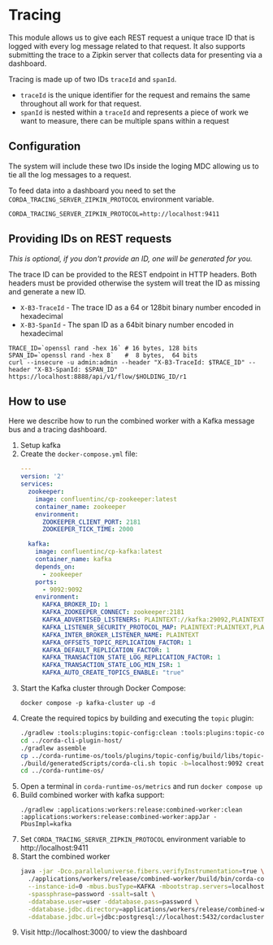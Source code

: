 # Tracing

This module allows us to give each REST request a unique trace ID that is logged with every log message related to that request.
It also supports submitting the trace to a Zipkin server that collects data for presenting via a dashboard.

Tracing is made up of two IDs `traceId` and `spanId`.
- `traceId` is the unique identifier for the request and remains the same throughout all work for that request.
- `spanId` is nested within a `traceId` and represents a piece of work we want to measure, there can be multiple spans within a request

## Configuration

The system will include these two IDs inside the loging MDC allowing us to tie all the log messages to a request.

To feed data into a dashboard you need to set the `CORDA_TRACING_SERVER_ZIPKIN_PROTOCOL` environment variable.

```shell
CORDA_TRACING_SERVER_ZIPKIN_PROTOCOL=http://localhost:9411
```

## Providing IDs on REST requests
 
_This is optional, if you don't provide an ID, one will be generated for you._

The trace ID can be provided to the REST endpoint in HTTP headers.
Both headers must be provided otherwise the system will treat the ID as missing and generate a new ID.

- `X-B3-TraceId` - The trace ID as a 64 or 128bit binary number encoded in hexadecimal
- `X-B3-SpanId` - The span ID as a 64bit binary number encoded in hexadecimal

```shell
TRACE_ID=`openssl rand -hex 16` # 16 bytes, 128 bits
SPAN_ID=`openssl rand -hex 8`   #  8 bytes,  64 bits
curl --insecure -u admin:admin --header "X-B3-TraceId: $TRACE_ID" --header "X-B3-SpanId: $SPAN_ID"  https://localhost:8888/api/v1/flow/$HOLDING_ID/r1
```

## How to use

Here we describe how to run the combined worker with a Kafka message bus and a tracing dashboard.

1. Setup kafka
2. Create the `docker-compose.yml` file:
    ```yml
    ---
    version: '2'
    services:
      zookeeper:
        image: confluentinc/cp-zookeeper:latest
        container_name: zookeeper
        environment:
          ZOOKEEPER_CLIENT_PORT: 2181
          ZOOKEEPER_TICK_TIME: 2000
    
      kafka:
        image: confluentinc/cp-kafka:latest
        container_name: kafka
        depends_on:
          - zookeeper
        ports:
          - 9092:9092
        environment:
          KAFKA_BROKER_ID: 1
          KAFKA_ZOOKEEPER_CONNECT: zookeeper:2181
          KAFKA_ADVERTISED_LISTENERS: PLAINTEXT://kafka:29092,PLAINTEXT_HOST://localhost:9092
          KAFKA_LISTENER_SECURITY_PROTOCOL_MAP: PLAINTEXT:PLAINTEXT,PLAINTEXT_HOST:PLAINTEXT
          KAFKA_INTER_BROKER_LISTENER_NAME: PLAINTEXT
          KAFKA_OFFSETS_TOPIC_REPLICATION_FACTOR: 1
          KAFKA_DEFAULT_REPLICATION_FACTOR: 1
          KAFKA_TRANSACTION_STATE_LOG_REPLICATION_FACTOR: 1
          KAFKA_TRANSACTION_STATE_LOG_MIN_ISR: 1
          KAFKA_AUTO_CREATE_TOPICS_ENABLE: "true"
    ```
3. Start the Kafka cluster through Docker Compose:
    ```shell
    docker compose -p kafka-cluster up -d
    ```
4. Create the required topics by building and executing the `topic` plugin:
    ```bash
    ./gradlew :tools:plugins:topic-config:clean :tools:plugins:topic-config:cliPluginTask
    cd ../corda-cli-plugin-host/
    ./gradlew assemble
    cp ../corda-runtime-os/tools/plugins/topic-config/build/libs/topic-config-cli-plugin-*.jar ./build/plugins/
    ./build/generatedScripts/corda-cli.sh topic -b=localhost:9092 create connect
    cd ../corda-runtime-os/
    ```
5. Open a terminal in `corda-runtime-os/metrics` and run `docker compose up`
6. Build combined worker with kafka support:
    ```shell
    ./gradlew :applications:workers:release:combined-worker:clean :applications:workers:release:combined-worker:appJar -PbusImpl=kafka
    ```
7. Set `CORDA_TRACING_SERVER_ZIPKIN_PROTOCOL` environment variable to http://localhost:9411
8. Start the combined worker 
    ```bash
    java -jar -Dco.paralleluniverse.fibers.verifyInstrumentation=true \
      ./applications/workers/release/combined-worker/build/bin/corda-combined-worker-*.jar \
      --instance-id=0 -mbus.busType=KAFKA -mbootstrap.servers=localhost:9092 \
      -spassphrase=password -ssalt=salt \
      -ddatabase.user=user -ddatabase.pass=password \
      -ddatabase.jdbc.directory=applications/workers/release/combined-worker/drivers \
      -ddatabase.jdbc.url=jdbc:postgresql://localhost:5432/cordacluster
    ```
9. Visit http://localhost:3000/ to view the dashboard
